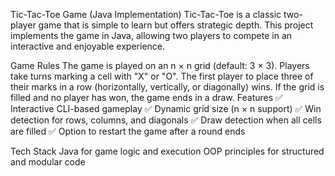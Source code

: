Tic-Tac-Toe Game (Java Implementation)
Tic-Tac-Toe is a classic two-player game that is simple to learn but offers strategic depth. This project implements the game in Java, allowing two players to compete in an interactive and enjoyable experience.

Game Rules
The game is played on an n × n grid (default: 3 × 3).
Players take turns marking a cell with "X" or "O".
The first player to place three of their marks in a row (horizontally, vertically, or diagonally) wins.
If the grid is filled and no player has won, the game ends in a draw.
Features
✅ Interactive CLI-based gameplay
✅ Dynamic grid size (n × n support)
✅ Win detection for rows, columns, and diagonals
✅ Draw detection when all cells are filled
✅ Option to restart the game after a round ends

Tech Stack
Java for game logic and execution
OOP principles for structured and modular code

